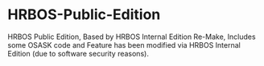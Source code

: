 # HRBOS-Public-Edition
HRBOS Public Edition, Based by HRBOS Internal Edition Re-Make, Includes some OSASK code and Feature has been modified via HRBOS Internal Edition (due to software security reasons).
